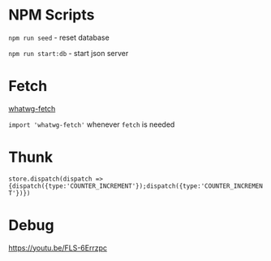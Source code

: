 # NPM Scripts

`npm run seed` - reset database

`npm run start:db` - start json server

# Fetch

[whatwg-fetch](https://github.com/github/fetch)

`import 'whatwg-fetch'` whenever `fetch` is needed

# Thunk

`store.dispatch(dispatch => {dispatch({type:'COUNTER_INCREMENT'});dispatch({type:'COUNTER_INCREMENT'})})`

# Debug

https://youtu.be/FLS-6Errzpc
